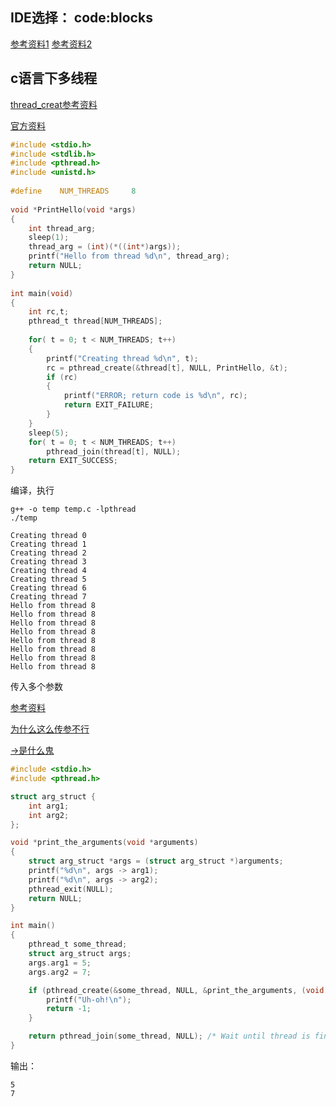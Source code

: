 ## IDE选择： code:blocks

[参考资料1](https://linux.cn/article-5078-1.html) [参考资料2](http://www.cnblogs.com/Nimeux/archive/2010/07/07/1772788.html)



## c语言下多线程
[thread_creat参考资料](https://baike.baidu.com/item/pthread_create)

[官方资料](http://man7.org/linux/man-pages/man3/pthread_create.3.html)

``` c
#include <stdio.h>
#include <stdlib.h>
#include <pthread.h>
#include <unistd.h>
 
#define    NUM_THREADS     8
 
void *PrintHello(void *args)
{
    int thread_arg;
    sleep(1);
    thread_arg = (int)(*((int*)args));
    printf("Hello from thread %d\n", thread_arg);
    return NULL;
}
 
int main(void)
{
    int rc,t;
    pthread_t thread[NUM_THREADS];
 
    for( t = 0; t < NUM_THREADS; t++)
    {
        printf("Creating thread %d\n", t);
        rc = pthread_create(&thread[t], NULL, PrintHello, &t);
        if (rc)
        {
            printf("ERROR; return code is %d\n", rc);
            return EXIT_FAILURE;
        }
    }
    sleep(5);
    for( t = 0; t < NUM_THREADS; t++)
        pthread_join(thread[t], NULL);
    return EXIT_SUCCESS;
}
```

编译，执行
```
g++ -o temp temp.c -lpthread
./temp
```

```
Creating thread 0
Creating thread 1
Creating thread 2
Creating thread 3
Creating thread 4
Creating thread 5
Creating thread 6
Creating thread 7
Hello from thread 8
Hello from thread 8
Hello from thread 8
Hello from thread 8
Hello from thread 8
Hello from thread 8
Hello from thread 8
Hello from thread 8

```

传入多个参数

[参考资料](https://blog.csdn.net/computerme/article/details/52421928)

[为什么这么传参不行](https://stackoverflow.com/questions/1352749/multiple-arguments-to-function-called-by-pthread-create)

[->是什么鬼](https://blog.csdn.net/littesss/article/details/71185916)


``` c
#include <stdio.h>
#include <pthread.h>

struct arg_struct {
    int arg1;
    int arg2;
};

void *print_the_arguments(void *arguments)
{
    struct arg_struct *args = (struct arg_struct *)arguments;
    printf("%d\n", args -> arg1);
    printf("%d\n", args -> arg2);
    pthread_exit(NULL);
    return NULL;
}

int main()
{
    pthread_t some_thread;
    struct arg_struct args;
    args.arg1 = 5;
    args.arg2 = 7;

    if (pthread_create(&some_thread, NULL, &print_the_arguments, (void *)&args) != 0) {
        printf("Uh-oh!\n");
        return -1;
    }

    return pthread_join(some_thread, NULL); /* Wait until thread is finished */
}
```

输出：
```
5
7
```

